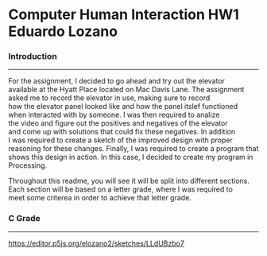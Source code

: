 Computer Human Interaction HW1  
Eduardo Lozano
===

### Introduction
---
For the assignment, I decided to go ahead and try out the elevator  
available at the Hyatt Place located on Mac Davis Lane. The assignment  
asked me to record the elevator in use, making sure to record  
how the elevator panel looked like and how the panel itslef functioned  
when interacted with by someone. I was then required to analize  
the video and figure out the positives and negatives of the elevator  
and come up with solutions that could fix these negatives. In addition  
I was required to create a sketch of the improved design with proper  
reasoning for these changes. Finally, I was required to create a program that  
shows this design in action. In this case, I decided to create my program in  
Processing.

Throughout this readme, you will see it will be split into different sections.  
Each section will be based on a letter grade, where I was required to  
meet some criterea in order to achieve that letter grade.

### C Grade
---





















https://editor.p5js.org/elozano2/sketches/LLdUBzbo7
